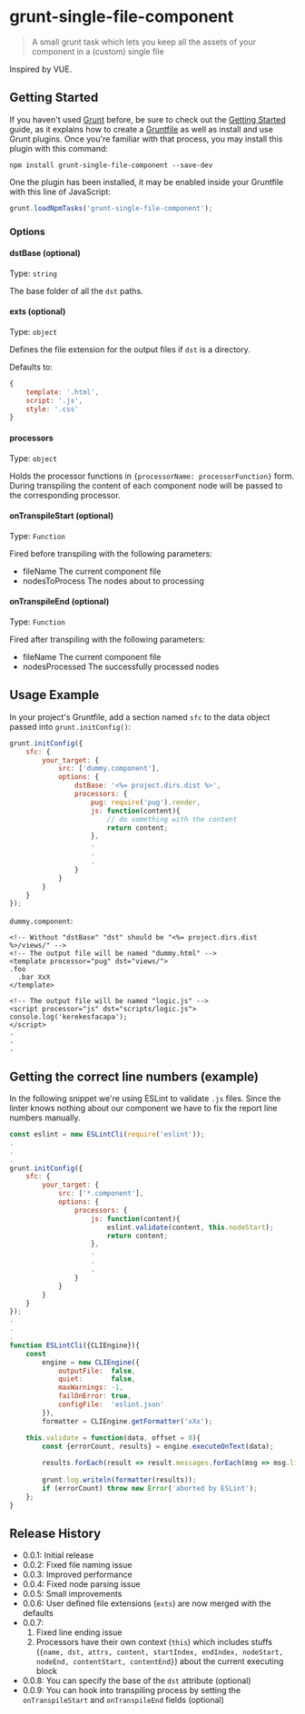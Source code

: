 # grunt-single-file-component

> A small grunt task which lets you keep all the assets of your component in a (custom) single file

Inspired by VUE.

## Getting Started
If you haven't used [Grunt](http://gruntjs.com/) before, be sure to check out the [Getting Started](http://gruntjs.com/getting-started) guide, as it explains how to create a [Gruntfile](http://gruntjs.com/sample-gruntfile) as well as install and use Grunt plugins. Once you're familiar with that process, you may install this plugin with this command:

```shell
npm install grunt-single-file-component --save-dev
```

One the plugin has been installed, it may be enabled inside your Gruntfile with this line of JavaScript:

```js
grunt.loadNpmTasks('grunt-single-file-component');
```

### Options

#### dstBase (optional)
Type: `string`

The base folder of all the `dst` paths.

#### exts (optional)
Type: `object`

Defines the file extension for the output files if `dst` is a directory.

Defaults to:
```js
{
    template: '.html',
    script: '.js',
    style: '.css'		
}
```

#### processors
Type: `object`

Holds the processor functions in `{processorName: processorFunction}` form. During transpiling the content of each component node will be passed to the corresponding processor.

#### onTranspileStart (optional)
Type: `Function`

Fired before transpiling with the following parameters:

- fileName
  The current component file
- nodesToProcess
  The nodes about to processing
  
#### onTranspileEnd (optional)
Type: `Function`

Fired after transpiling with the following parameters:

- fileName
  The current component file
- nodesProcessed
  The successfully processed nodes

## Usage Example
In your project's Gruntfile, add a section named `sfc` to the data object passed into `grunt.initConfig()`:

```js
grunt.initConfig({
    sfc: {
        your_target: {
            src: ['dummy.component'],
            options: {
                dstBase: '<%= project.dirs.dist %>',
                processors: {
                    pug: require('pug').render,
                    js: function(content){
                        // do something with the content
                        return content;
                    },
                    .
                    .
                    .
                }
            }
        }
    }
});
```

`dummy.component`:

```sfc
<!-- Without "dstBase" "dst" should be "<%= project.dirs.dist %>/views/" -->
<!-- The output file will be named "dummy.html" -->
<template processor="pug" dst="views/">
.foo
  .bar XxX
</template>

<!-- The output file will be named "logic.js" -->
<script processor="js" dst="scripts/logic.js">
console.log('kerekesfacapa');
</script>
.
.
.
```

## Getting the correct line numbers (example)
In the following snippet we're using ESLint to validate `.js` files. Since the linter knows nothing about our component we have to fix the report line numbers manually.

```js
const eslint = new ESLintCli(require('eslint'));
.
.
.
grunt.initConfig({
    sfc: {
        your_target: {
            src: ['*.component'],
            options: {
                processors: {
                    js: function(content){
                        eslint.validate(content, this.nodeStart);
                        return content;
                    },
                    .
                    .
                    .
                }
            }
        }
    }
});
.
.
.
function ESLintCli({CLIEngine}){
    const
        engine = new CLIEngine({
            outputFile:  false,
            quiet:       false,
            maxWarnings: -1,
            failOnError: true,
            configFile:  'eslint.json'
        }),
        formatter = CLIEngine.getFormatter('xXx');

    this.validate = function(data, offset = 0){
        const {errorCount, results} = engine.executeOnText(data);
        
        results.forEach(result => result.messages.forEach(msg => msg.line += offset));
        
        grunt.log.writeln(formatter(results));
        if (errorCount) throw new Error('aborted by ESLint');
    };
}
```

## Release History
- 0.0.1: Initial release
- 0.0.2: Fixed file naming issue
- 0.0.3: Improved performance
- 0.0.4: Fixed node parsing issue
- 0.0.5: Small improvements
- 0.0.6: User defined file extensions (`exts`) are now merged with the defaults
- 0.0.7: 
  1. Fixed line ending issue
  2. Processors have their own context (`this`) which includes stuffs (`{name, dst, attrs, content, startIndex, endIndex, nodeStart, nodeEnd, contentStart, contentEnd}`) about the current executing block
- 0.0.8: You can specify the base of the `dst` attribute (optional)
- 0.0.9: You can hook into transpiling process by setting the `onTranspileStart` and `onTranspileEnd` fields (optional)